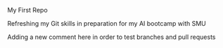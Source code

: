 My First Repo

Refreshing my Git skills in preparation for my AI bootcamp with SMU

Adding a new comment here in order to test branches and pull requests


